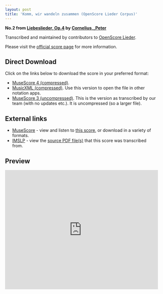```yaml
---
layout: post
title: 'Komm, wir wandeln zusammen (OpenScore Lieder Corpus)'
---
```


__No.2 from [Liebeslieder, Op.4](https://fourscoreandmore.org/OpenScore/Cornelius%2C_Peter/Liebeslieder%2C_Op.4/) by [Cornelius,_Peter](https://fourscoreandmore.org/OpenScore/Cornelius%2C_Peter)__

Transcribed and maintained by contributors to [OpenScore Lieder].

Please visit the [official score page] for more information.

[official score page]: https://musescore.com/openscore-lieder-corpus/scores/5062139
[OpenScore Lieder]: https://musescore.com/openscore-lieder-corpus

## Direct Download

Click on the links below to download the score in your preferred format:
- [MuseScore 4 (compressed)](https://fourscoreandmore.org/OpenScore/Cornelius%2C_Peter/Liebeslieder%2C_Op.4/2_Komm%2C_wir_wandeln_zusammen.mscz).
- [MusicXML (compressed)](https://fourscoreandmore.org/OpenScore/Cornelius%2C_Peter/Liebeslieder%2C_Op.4/2_Komm%2C_wir_wandeln_zusammen.mxl). Use this version to open the file in other notation apps.
- [MuseScore 3 (uncompressed)](https://raw.githubusercontent.com/OpenScore/Lieder/refs/heads/main/scores/Cornelius%2C_Peter/Liebeslieder%2C_Op.4/2_Komm%2C_wir_wandeln_zusammen/lc5062139.mscx). This is the version as transcribed by our team (with no updates etc.). It is uncompressed (so a larger file).

## External links

- [MuseScore] - view and listen to [this score][MuseScore], or download in a variety of formats.
- [IMSLP] - view the [source PDF file(s)][IMSLP] that this score was transcribed from.

[MuseScore]: https://musescore.com/score/5062139
[IMSLP]: https://imslp.org/wiki/Special:ReverseLookup/80149

## Preview

<iframe width="100%" height="394" src="https://musescore.com/openscore-lieder-corpus/scores/5062139/embed" frameborder="0" allowfullscreen allow="autoplay; fullscreen"></iframe>

